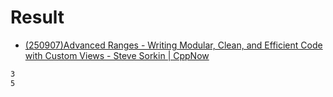 # Result

-  [(250907)Advanced Ranges - Writing Modular, Clean, and Efficient Code with Custom Views - Steve Sorkin | CppNow](https://youtu.be/5iXUCcFP6H4?si=z835x1IQA13SmHAr)

```bash
3
5
```
